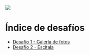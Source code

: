 ![](https://static-cdn.jtvnw.net/jtv_user_pictures/fb425ddf-5e67-4c84-9210-8065809675f7-profile_banner-480.png)

# Índice de desafíos

- [Desafío 1 - Galería de fotos](https://github.com/devoffarg/devoff-desafio-1)
- [Desafío 2 - Escítala](https://github.com/devoffarg/devoff-desafio-2)
